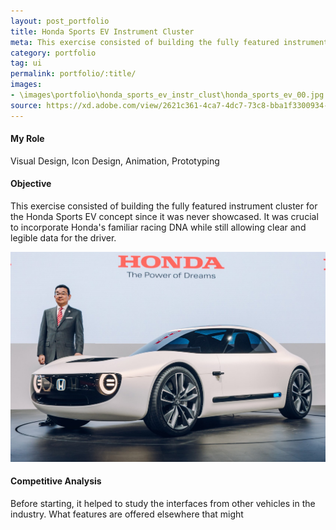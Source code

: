 ```yaml
---
layout: post_portfolio
title: Honda Sports EV Instrument Cluster
meta: This exercise consisted of building the fully featured instrument cluster for the Honda Sports EV concept since it was never showcased.
category: portfolio
tag: ui
permalink: portfolio/:title/
images: 
- \images\portfolio\honda_sports_ev_instr_clust\honda_sports_ev_00.jpg
source: https://xd.adobe.com/view/2621c361-4ca7-4dc7-73c8-bba1f3300934-5010/?fullscreen
---
```


#### My Role

Visual Design, Icon Design, Animation, Prototyping

#### Objective

This exercise consisted of building the fully featured instrument cluster for the Honda Sports EV concept since it was never showcased. It was crucial to incorporate Honda's familiar racing DNA while still allowing clear and legible data for the driver.

<div class="lightgallery">
  <a href="\images\portfolio\honda_sports_ev_instr_clust\honda_sports_ev_00.jpg"><img src="\images\portfolio\honda_sports_ev_instr_clust\honda_sports_ev_00.jpg" alt="Instrument Cluster - Sketch"></a>
</div>

#### Competitive Analysis

Before starting, it helped to study the interfaces from other vehicles in the industry. What features are offered elsewhere that might 